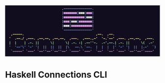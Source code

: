 
![connections cli startup banner](https://github.com/SamsTheNerd/HaskellConnections/blob/main/banner.png?raw=true)

# Haskell Connections CLI

